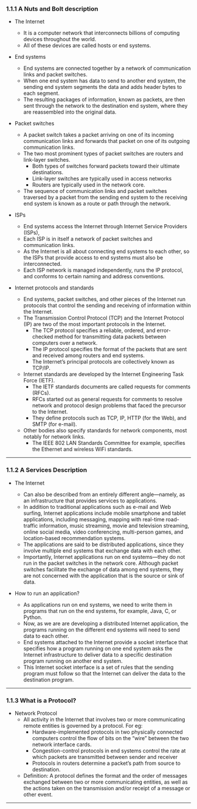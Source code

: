 ### 1.1.1 A Nuts and Bolt description

* The Internet
	* It is a computer network that interconnects billions of computing devices throughout the world.
  	* All of these devices are called hosts or end systems.

* End systems
	* End systems are connected together by a network of communication links and packet switches.
	* When one end system has data to send to another end system, the sending end system segments the data and adds header bytes to each segment.
	* The resulting packages of information, known as packets, are then sent through the network to the destination end system, where they are reassembled into the original data.

* Packet switches
  	* A packet switch takes a packet arriving on one of its incoming communication links and forwards that packet on one of its outgoing communication links.
  	* The two most prominent types of packet switches are routers and link-layer switches.
    	* Both types of switches forward packets toward their ultimate destinations.
    	* Link-layer switches are typically used in access networks
    	* Routers are typically used in the network core.
  	* The sequence of communication links and packet switches traversed by a packet from the sending end system to the receiving end system is known as a route or path through the network.

* ISPs
  	* End systems access the Internet through Internet Service Providers (ISPs),
  	* Each ISP is in itself a network of packet switches and communication links.
  	* As the Internet is all about connecting end systems to each other, so the ISPs that provide access to end systems must also be interconnected.
  	* Each ISP network is managed independently, runs the IP protocol, and conforms to certain naming and address conventions.
 
* Internet protocols and standards
  	* End systems, packet switches, and other pieces of the Internet run protocols that control the sending and receiving of information within the Internet.
  	* The Transmission Control Protocol (TCP) and the Internet Protocol (IP) are two of the most important protocols in the Internet.
    	* The TCP protocol specifies a reliable, ordered, and error-checked method for transmitting data packets between computers over a network.
    	* The IP protocol specifies the format of the packets that are sent and received among routers and end systems.
    	* The Internet’s principal protocols are collectively known as TCP/IP. 
 	 * Internet standards are developed by the Internet Engineering Task Force (IETF).
    	* The IETF standards documents are called requests for comments (RFCs).
    	* RFCs started out as general requests for comments to resolve network and protocol design problems that faced the precursor to the Internet.
    	* They define protocols such as TCP, IP, HTTP (for the Web), and SMTP (for e-mail).
  	* Other bodies also specify standards for network components, most notably for network links.
    	* The IEEE 802 LAN Standards Committee for example, specifies the Ethernet and wireless WiFi standards.

***

### 1.1.2 A Services Description

* The Internet
  	* Can also be described from an entirely different angle—namely, as an  infrastructure that provides services to applications.
  	* In addition to traditional applications such as e-mail and Web surfing, Internet applications include mobile smartphone and tablet applications, including messaging, mapping with real-time road-traffic information, music streaming, movie and television streaming, online social media, video conferencing, multi-person games, and location-based recommendation systems.
  	* The applications are said to be distributed applications, since they involve multiple end systems that exchange data with each other.
  	* Importantly, Internet applications run on end systems—they do not run in the packet switches in the network core. Although packet switches facilitate the exchange of data among end systems, they are not concerned with the application that is the source or sink of data.

* How to run an application?
  	* As applications run on end systems, we need to write them in programs that run on the end systems, for example, Java, C, or Python.
  	* Now, as we are are developing a distributed Internet application, the programs running on the different end systems will need to send data to each other.
  	* End systems attached to the Internet provide a socket interface that specifies how a program running on one end system asks the Internet infrastructure to deliver data to a specific destination program running on another end system.
  	* This Internet socket interface is a set of rules that the sending program must follow so that the Internet can deliver the data to the destination program.

***

### 1.1.3 What is a Protocol?

* Network Protocol
	* All activity in the Internet that involves two or more communicating remote entities is governed by a protocol. For eg:
		* Hardware-implemented protocols in two physically connected computers control the flow of bits on the “wire” between the two network interface cards.
		* Congestion-control protocols in end systems control the rate at which packets are transmitted between sender and receiver
		* Protocols in routers determine a packet’s path from source to destination.
	* Definition: A protocol defines the format and the order of messages exchanged between two or more communicating entities, as well as the actions taken on the transmission and/or receipt of a message or other event.

***
